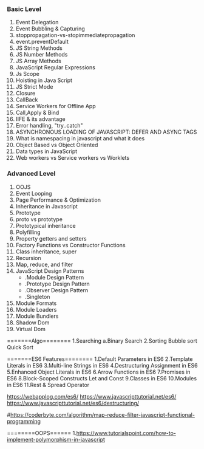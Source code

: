 ### Basic Level
1. Event Delegation
2. Event Bubbling & Capturing
3. stoppropagation-vs-stopimmediatepropagation
4. event.preventDefault
5. JS String Methods
6. JS Number Methods
7. JS Array Methods
8. JavaScript Regular Expressions
9. Js Scope
10. Hoisting in Java Script
11. JS Strict Mode
12. Closure
13. CallBack
14. Service Workers for Offline App
15. Call,Apply & Bind
16. IIFE & its advantage
17. Error handling, "try..catch"
18. ASYNCHRONOUS LOADING OF JAVASCRIPT: DEFER AND ASYNC TAGS
19. What is namespacing in javascript and what it does
20. Object Based vs Object Oriented
21. Data types in JavaScript
23. Web workers vs Service workers vs Worklets

### Advanced Level

1. OOJS
2. Event Looping
3. Page Performance & Optimization
4. Inheritance in Javascript
5. Prototype
6. proto vs prototype
7. Prototypical inheritance
8. Polyfilling
9. Property getters and setters
10. Factory Functions vs Constructor Functions
11. Class inheritance, super
12. Recursion 
13. Map, reduce, and filter
14. JavaScript Design Patterns
    * .Module Design Pattern
    * .Prototype Design Pattern
    * .Observer Design Pattern
    * .Singleton
15. Module Formats
16. Module Loaders
17. Module Bundlers
18. Shadow Dom
19. Virtual Dom




=======Algo========
1.Searching
a.Binary Search
2.Sorting
Bubble sort
Quick Sort

=======ES6 Features========
1.Default Parameters in ES6
2.Template Literals in ES6
3.Multi-line Strings in ES6
4.Destructuring Assignment in ES6
5.Enhanced Object Literals in ES6
6.Arrow Functions in ES6
7.Promises in ES6
8.Block-Scoped Constructs Let and Const
9.Classes in ES6
10.Modules in ES6
11.Rest & Spread Operator




https://webapplog.com/es6/
https://www.javascripttutorial.net/es6/
https://www.javascripttutorial.net/es6/destructuring/

#https://coderbyte.com/algorithm/map-reduce-filter-javascript-functional-programming

========OOPS======
1.https://www.tutorialspoint.com/how-to-implement-polymorphism-in-javascript